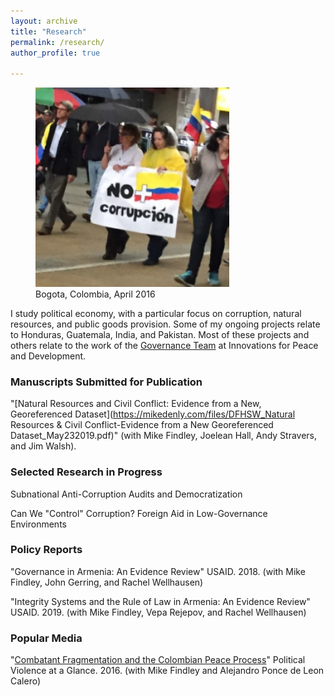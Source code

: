 ```yaml
---
layout: archive
title: "Research"
permalink: /research/
author_profile: true
  
---
```


<figure style="width: 310px" class="align-right">
  <img src="/images/corruption_colombia.jpg" alt="" />
  <figcaption>Bogota, Colombia, April 2016</figcaption>
</figure>


I study political economy, with a particular focus on corruption, natural resources, and public goods provision. Some of my ongoing projects relate to Honduras, Guatemala, India, and Pakistan. Most of these projects and others relate to the work of the [Governance Team](http://www.ipdutexas.org/governance.html) at Innovations for Peace and Development.

### Manuscripts Submitted for Publication

"[Natural Resources and Civil Conflict: Evidence from a New, Georeferenced Dataset](https://mikedenly.com/files/DFHSW_Natural Resources & Civil Conflict-Evidence from a New Georeferenced Dataset_May232019.pdf)" (with Mike Findley, Joelean Hall, Andy Stravers, and Jim Walsh).

### Selected Research in Progress

Subnational Anti-Corruption Audits and Democratization

Can We "Control" Corruption? Foreign Aid in Low-Governance Environments

### Policy Reports 

"Governance in Armenia: An Evidence Review" USAID. 2018. (with Mike Findley, John Gerring, and Rachel Wellhausen)

"Integrity Systems and the Rule of Law in Armenia: An Evidence Review" USAID. 2019. (with Mike Findley, Vepa Rejepov, and Rachel Wellhausen)

### Popular Media

"[Combatant Fragmentation and the Colombian Peace Process](https://politicalviolenceataglance.org/2016/05/09/spoiler-alert-combatant-fragmentation-and-the-colombian-peace-process/)" Political Violence at a Glance. 2016. (with Mike Findley and Alejandro Ponce de Leon Calero)
